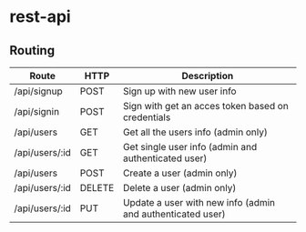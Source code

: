 # rest-api

## Routing

Route | HTTP | Description
------|------|------------
/api/signup | POST | Sign up with new user info
/api/signin | POST | Sign with get an acces token based on credentials
/api/users | GET | Get all the users info (admin only)
/api/users/:id | GET | Get single user info (admin and authenticated user)
/api/users | POST | Create a user (admin only)
/api/users/:id | DELETE | Delete a user (admin only)
/api/users/:id | PUT | Update a user with new info (admin and authenticated user)
